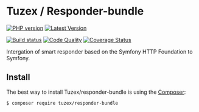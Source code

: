 # Tuzex / Responder-bundle

[![PHP version](https://img.shields.io/packagist/php-v/tuzex/responder-bundle?style=flat-square)](http://php.net)
[![Latest Version](https://img.shields.io/packagist/v/tuzex/responder-bundle?style=flat-square)](https://packagist.org/packages/tuzex/responder-bundle)

[![Build status](https://img.shields.io/github/workflow/status/tuzex/responder-bundle/Tests?style=flat-square)](https://github.com/Tuzex/responder-bundle/actions?query=workflow%3ATests)
[![Code Quality](https://img.shields.io/scrutinizer/quality/g/tuzex/responder-bundle?style=flat-square)](https://scrutinizer-ci.com/g/Tuzex/responder-bundle/?branch=master)
[![Coverage Status](https://img.shields.io/coveralls/github/Tuzex/responder-bundle?style=flat-square)](https://coveralls.io/github/Tuzex/responder-bundle?branch=master)

Intergation of smart responder based on the Symfony HTTP Foundation to Symfony.

Install
-------

The best way to install Tuzex/responder-bundle is using the [Composer](http://getcomposer.org/):

```sh
$ composer require tuzex/responder-bundle
```

